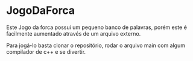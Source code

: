 # JogoDaForca  
Este Jogo da forca possui um pequeno banco de palavras, porém este é facilmente aumentado através de um arquivo externo.

Para jogá-lo basta clonar o repositório, rodar o arquivo main com algum compilador de c++ e se divertir.
